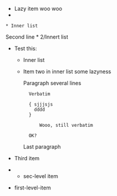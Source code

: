 * Lazy
item
woo
woo
*   

    * Inner list
Second line
    * 2/Innert list
* Test this:
    
    * Inner list
    * Item two in inner list some lazyness

        Paragraph
        several lines
        
            Verbatim

            { sjjjsjs
              dddd  
            }

                Wooo, still verbatim

            OK?
        
        Last paragraph

* Third item 

* 
    * sec-level item
* first-level-item